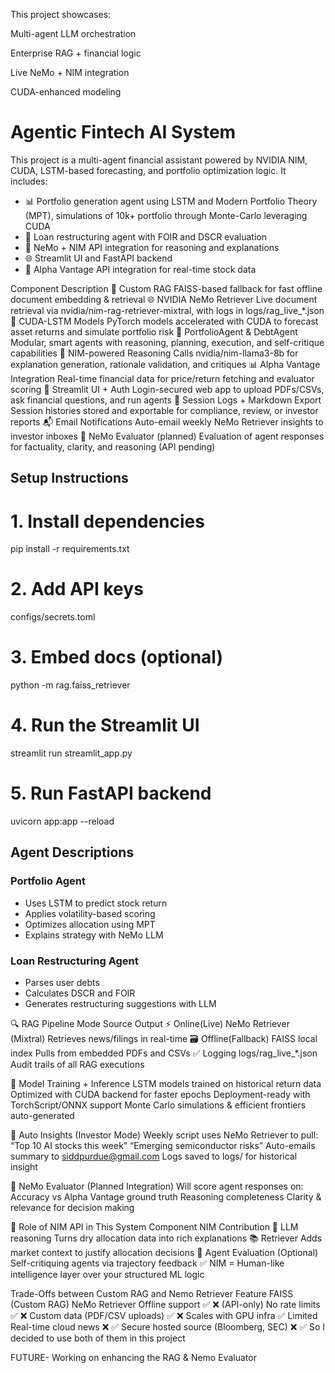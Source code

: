 This project showcases:

Multi-agent LLM orchestration

Enterprise RAG + financial logic

Live NeMo + NIM integration

CUDA-enhanced modeling

# Agentic Fintech AI System

This project is a multi-agent financial assistant powered by NVIDIA NIM, CUDA, LSTM-based forecasting, and portfolio optimization logic. It includes:

- 📊 Portfolio generation agent using LSTM and Modern Portfolio Theory (MPT), simulations of 10k+ portfolio through Monte-Carlo leveraging CUDA 
- 💸 Loan restructuring agent with FOIR and DSCR evaluation
- 🧠 NeMo + NIM API integration for reasoning and explanations
- 🌐 Streamlit UI and FastAPI backend
- 💾 Alpha Vantage API integration for real-time stock data

Component	Description
🧠 Custom RAG	FAISS-based fallback for fast offline document embedding & retrieval
🌐 NVIDIA NeMo Retriever	Live document retrieval via nvidia/nim-rag-retriever-mixtral, with logs in logs/rag_live_*.json
🧮 CUDA-LSTM Models	PyTorch models accelerated with CUDA to forecast asset returns and simulate portfolio risk
🧠 PortfolioAgent & DebtAgent	Modular, smart agents with reasoning, planning, execution, and self-critique capabilities
🤖 NIM-powered Reasoning	Calls nvidia/nim-llama3-8b for explanation generation, rationale validation, and critiques
📊 Alpha Vantage Integration	Real-time financial data for price/return fetching and evaluator scoring
🔐 Streamlit UI + Auth	Login-secured web app to upload PDFs/CSVs, ask financial questions, and run agents
🔁 Session Logs + Markdown Export	Session histories stored and exportable for compliance, review, or investor reports
📬 Email Notifications	Auto-email weekly NeMo Retriever insights to investor inboxes
🧪 NeMo Evaluator (planned)	Evaluation of agent responses for factuality, clarity, and reasoning (API pending)

## Setup Instructions

# 1. Install dependencies
pip install -r requirements.txt

# 2. Add API keys
configs/secrets.toml

# 3. Embed docs (optional)
python -m rag.faiss_retriever

# 4. Run the Streamlit UI
streamlit run streamlit_app.py

# 5. Run FastAPI backend
uvicorn app:app --reload


## Agent Descriptions

### Portfolio Agent
- Uses LSTM to predict stock return
- Applies volatility-based scoring
- Optimizes allocation using MPT
- Explains strategy with NeMo LLM

### Loan Restructuring Agent
- Parses user debts
- Calculates DSCR and FOIR
- Generates restructuring suggestions with LLM

🔍 RAG Pipeline
Mode	                         Source	                        Output
⚡ Online(Live)	               NeMo Retriever (Mixtral)	   Retrieves news/filings in real-time
🗃️ Offline(Fallback)	         FAISS local index	         Pulls from embedded PDFs and CSVs
✅ Logging           	         logs/rag_live_*.json	       Audit trails of all RAG executions


🔄 Model Training + Inference
LSTM models trained on historical return data
Optimized with CUDA backend for faster epochs
Deployment-ready with TorchScript/ONNX support
Monte Carlo simulations & efficient frontiers auto-generated

📧 Auto Insights (Investor Mode)
Weekly script uses NeMo Retriever to pull:
“Top 10 AI stocks this week”
“Emerging semiconductor risks”
Auto-emails summary to siddpurdue@gmail.com
Logs saved to logs/ for historical insight

🧪 NeMo Evaluator (Planned Integration)
Will score agent responses on:
Accuracy vs Alpha Vantage ground truth
Reasoning completeness
Clarity & relevance for decision making

🧠 Role of NIM API in This System
Component	NIM Contribution
📜 LLM reasoning	Turns dry allocation data into rich explanations
📚 Retriever	Adds market context to justify allocation decisions
🤖 Agent Evaluation	(Optional) Self-critiquing agents via trajectory feedback
✅ NIM = Human-like intelligence layer over your structured ML logic

Trade-Offs between Custom RAG and Nemo Retriever
Feature	FAISS                            (Custom RAG)   	NeMo Retriever
Offline support	                               ✅	          ❌ (API-only)
No rate limits	                               ✅     	    ❌
Custom data (PDF/CSV uploads)                  ✅	          ❌
Scales with GPU infra	                         ✅         	Limited
Real-time cloud news	                         ❌   	      ✅
Secure hosted source (Bloomberg, SEC)	         ❌	          ✅
So I decided to use both of them in this project

FUTURE-
Working on enhancing the RAG & Nemo Evaluator



